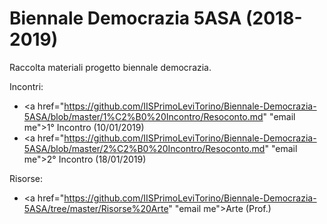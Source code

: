 # Biennale Democrazia 5ASA (2018-2019)

Raccolta materiali progetto biennale democrazia.

Incontri:
- <a href="https://github.com/IISPrimoLeviTorino/Biennale-Democrazia-5ASA/blob/master/1%C2%B0%20Incontro/Resoconto.md" "email me">1° Incontro (10/01/2019)</a>
- <a href="https://github.com/IISPrimoLeviTorino/Biennale-Democrazia-5ASA/blob/master/2%C2%B0%20Incontro/Resoconto.md" "email me">2° Incontro (18/01/2019)</a>

Risorse:
- <a href="https://github.com/IISPrimoLeviTorino/Biennale-Democrazia-5ASA/tree/master/Risorse%20Arte" "email me">Arte (Prof.)</a>
